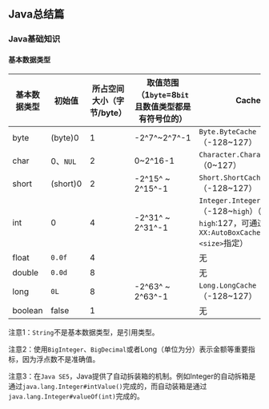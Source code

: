 ## Java总结篇

### Java基础知识



#### 基本数据类型

| 基本数据类型 | 初始值   | 所占空间大小（字节/byte） | 取值范围（1`byte`=8`bit`且数值类型都是有符号位的） | Cache                                                        |
| ------------ | -------- | ------------------------- | -------------------------------------------------- | ------------------------------------------------------------ |
| byte         | (byte)0  | 1                         | -2^7^~2^7^-1                                       | `Byte.ByteCache`（-128~127）                                 |
| char         | 0、`NUL` | 2                         | 0~2^16-1                                           | `Character.CharacterCache`（0~127）                          |
| short        | (short)0 | 2                         | -2^15^ ~  2^15^-1                                  | `Short.ShortCache`（-128~127）                               |
| int          | 0        | 4                         | -2^31^ ~  2^31^-1                                  | `Integer.IntegerCache`（-128~`high`）（默认`high`:127，可通过`-XX:AutoBoxCacheMax=<size>`指定） |
| float        | `0.0f`   | 4                         |                                                    | 无                                                           |
| double       | `0.0d`   | 8                         |                                                    | 无                                                           |
| long         | `0L`     | 8                         | -2^63^ ~  2^63^-1                                  | `Long.LongCache`（-128~127）                                 |
| boolean      | false    | 1                         |                                                    | 无                                                           |



注意1：`String`不是基本数据类型，是引用类型。

注意2：使用`BigInteger`、`BigDecimal`或者Long（单位为分）表示金额等重要指标，因为浮点数不是准确值。

注意3：在`Java SE5`，Java提供了自动拆装箱的机制。例如Integer的自动拆箱是通过`java.lang.Integer#intValue()`完成的，而自动装箱是通过`java.lang.Integer#valueOf(int)`完成的。